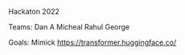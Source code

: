 Hackaton 2022

Teams:
Dan A
Micheal
Rahul
George


Goals:
Mimick https://transformer.huggingface.co/

